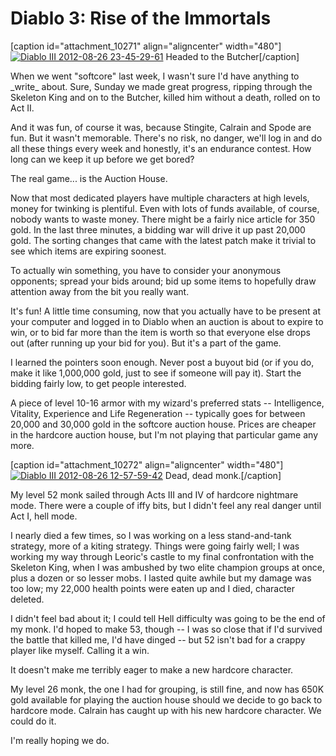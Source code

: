 # Diablo 3: Rise of the Immortals

[caption id="attachment\_10271" align="aligncenter" width="480"][![](http://westkarana.com/wp-content/uploads/2012/08/Diablo-III-2012-08-26-23-45-29-61-480x269.jpg "Diablo III 2012-08-26 23-45-29-61")](http://westkarana.com/wp-content/uploads/2012/08/Diablo-III-2012-08-26-23-45-29-61.jpg) Headed to the Butcher[/caption]

When we went "softcore" last week, I wasn't sure I'd have anything to \_write\_ about. Sure, Sunday we made great progress, ripping through the Skeleton King and on to the Butcher, killed him without a death, rolled on to Act II.

And it was fun, of course it was, because Stingite, Calrain and Spode are fun. But it wasn't memorable. There's no risk, no danger, we'll log in and do all these things every week and honestly, it's an endurance contest. How long can we keep it up before we get bored?

The real game... is the Auction House.

Now that most dedicated players have multiple characters at high levels, money for twinking is plentiful. Even with lots of funds available, of course, nobody wants to waste money. There might be a fairly nice article for 350 gold. In the last three minutes, a bidding war will drive it up past 20,000 gold. The sorting changes that came with the latest patch make it trivial to see which items are expiring soonest.

To actually win something, you have to consider your anonymous opponents; spread your bids around; bid up some items to hopefully draw attention away from the bit you really want.

It's fun! A little time consuming, now that you actually have to be present at your computer and logged in to Diablo when an auction is about to expire to win, or to bid far more than the item is worth so that everyone else drops out (after running up your bid for you). But it's a part of the game.

I learned the pointers soon enough. Never post a buyout bid (or if you do, make it like 1,000,000 gold, just to see if someone will pay it). Start the bidding fairly low, to get people interested.

A piece of level 10-16 armor with my wizard's preferred stats -- Intelligence, Vitality, Experience and Life Regeneration -- typically goes for between 20,000 and 30,000 gold in the softcore auction house. Prices are cheaper in the hardcore auction house, but I'm not playing that particular game any more.

[caption id="attachment\_10272" align="aligncenter" width="480"][![](http://westkarana.com/wp-content/uploads/2012/08/Diablo-III-2012-08-26-12-57-59-42-480x384.jpg "Diablo III 2012-08-26 12-57-59-42")](http://westkarana.com/wp-content/uploads/2012/08/Diablo-III-2012-08-26-12-57-59-42.jpg) Dead, dead monk.[/caption]

My level 52 monk sailed through Acts III and IV of hardcore nightmare mode. There were a couple of iffy bits, but I didn't feel any real danger until Act I, hell mode.

I nearly died a few times, so I was working on a less stand-and-tank strategy, more of a kiting strategy. Things were going fairly well; I was working my way through Leoric's castle to my final confrontation with the Skeleton King, when I was ambushed by two elite champion groups at once, plus a dozen or so lesser mobs. I lasted quite awhile but my damage was too low; my 22,000 health points were eaten up and I died, character deleted.

I didn't feel bad about it; I could tell Hell difficulty was going to be the end of my monk. I'd hoped to make 53, though -- I was so close that if I'd survived the battle that killed me, I'd have dinged -- but 52 isn't bad for a crappy player like myself. Calling it a win.

It doesn't make me terribly eager to make a new hardcore character.

My level 26 monk, the one I had for grouping, is still fine, and now has 650K gold available for playing the auction house should we decide to go back to hardcore mode. Calrain has caught up with his new hardcore character. We could do it.

I'm really hoping we do.
